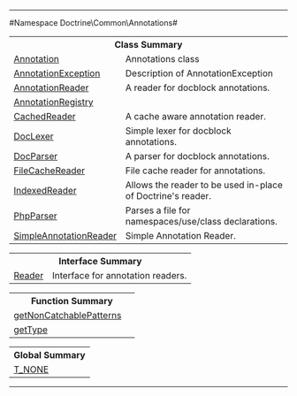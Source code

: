 - - -

#Namespace Doctrine\Common\Annotations#

<table class="title">
<tr><th colspan="2" class="title">Class Summary</th></tr>
<tr><td class="name"><a href="https://github.com/JeyDotC/Hirudo-docs/blob/master/doctrine/common/annotations/annotation.html">Annotation</a></td><td class="description">Annotations class</td></tr>
<tr><td class="name"><a href="https://github.com/JeyDotC/Hirudo-docs/blob/master/doctrine/common/annotations/annotationexception.html">AnnotationException</a></td><td class="description">Description of AnnotationException</td></tr>
<tr><td class="name"><a href="https://github.com/JeyDotC/Hirudo-docs/blob/master/doctrine/common/annotations/annotationreader.html">AnnotationReader</a></td><td class="description">A reader for docblock annotations.</td></tr>
<tr><td class="name"><a href="https://github.com/JeyDotC/Hirudo-docs/blob/master/doctrine/common/annotations/annotationregistry.html">AnnotationRegistry</a></td><td class="description"></td></tr>
<tr><td class="name"><a href="https://github.com/JeyDotC/Hirudo-docs/blob/master/doctrine/common/annotations/cachedreader.html">CachedReader</a></td><td class="description">A cache aware annotation reader.</td></tr>
<tr><td class="name"><a href="https://github.com/JeyDotC/Hirudo-docs/blob/master/doctrine/common/annotations/doclexer.html">DocLexer</a></td><td class="description">Simple lexer for docblock annotations.</td></tr>
<tr><td class="name"><a href="https://github.com/JeyDotC/Hirudo-docs/blob/master/doctrine/common/annotations/docparser.html">DocParser</a></td><td class="description">A parser for docblock annotations.
</td></tr>
<tr><td class="name"><a href="https://github.com/JeyDotC/Hirudo-docs/blob/master/doctrine/common/annotations/filecachereader.html">FileCacheReader</a></td><td class="description">File cache reader for annotations.</td></tr>
<tr><td class="name"><a href="https://github.com/JeyDotC/Hirudo-docs/blob/master/doctrine/common/annotations/indexedreader.html">IndexedReader</a></td><td class="description">Allows the reader to be used in-place of Doctrine's reader.</td></tr>
<tr><td class="name"><a href="https://github.com/JeyDotC/Hirudo-docs/blob/master/doctrine/common/annotations/phpparser.html">PhpParser</a></td><td class="description">Parses a file for namespaces/use/class declarations.</td></tr>
<tr><td class="name"><a href="https://github.com/JeyDotC/Hirudo-docs/blob/master/doctrine/common/annotations/simpleannotationreader.html">SimpleAnnotationReader</a></td><td class="description">Simple Annotation Reader.
</td></tr>
</table>

<table class="title">
<tr><th colspan="2" class="title">Interface Summary</th></tr>
<tr><td class="name"><a href="https://github.com/JeyDotC/Hirudo-docs/blob/master/doctrine/common/annotations/reader.html">Reader</a></td><td class="description">Interface for annotation readers.</td></tr>
</table>

<table class="title">
<tr><th colspan="2" class="title">Function Summary</th></tr>
<tr><td class="name"><a href="package-functions.md#getNonCatchablePatterns">getNonCatchablePatterns</a></td><td class="description"></td></tr>
<tr><td class="name"><a href="package-functions.md#getType">getType</a></td><td class="description"></td></tr>
</table>

<table class="title">
<tr><th colspan="2" class="title">Global Summary</th></tr>
<tr><td class="name"><a href="package-globals.md#T_NONE">T_NONE</a></td><td class="description"></td></tr>
</table>

- - -

